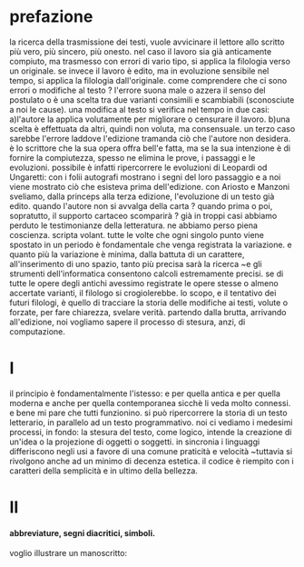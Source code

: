 # prefazione
la ricerca della trasmissione dei testi, vuole avvicinare il lettore allo scritto più vero, più sincero, più onesto.
nel caso il lavoro sia già anticamente compiuto, ma trasmesso con errori di vario tipo, si applica la filologia verso un originale.
se invece il lavoro è edito, ma in evoluzione sensibile nel tempo, si applica la filologia dall'originale.
come comprendere che ci sono errori o modifiche al testo ?
l'errore suona male o azzera il senso del postulato o è una scelta tra due varianti consimili e scambiabili (sconosciute a noi le cause).
una modifica al testo si verifica nel tempo in due casi:
a)l'autore la applica volutamente per migliorare o censurare il lavoro.
b)una scelta è effettuata da altri, quindi non voluta, ma consensuale.
un terzo caso sarebbe l'errore laddove l'edizione tramanda ciò che l'autore non desidera.
è lo scrittore che la sua opera offra bell'e fatta, ma se la sua intenzione è di fornire la compiutezza, spesso ne elimina le prove, i passaggi e le evoluzioni.
possibile è infatti ripercorrere le evoluzioni di Leopardi od Ungaretti:
con i folii autografi mostrano i segni del loro passaggio e a noi viene mostrato ciò che esisteva prima dell'edizione.
con Ariosto e Manzoni sveliamo, dalla princeps alla terza edizione, l'evoluzione di un testo già edito.
quando l'autore non si avvalga della carta ? quando prima o poi, sopratutto, il supporto cartaceo scomparirà ?
già in troppi casi abbiamo perduto le testimonianze della letteratura. ne abbiamo perso piena coscienza.
scripta volant.
tutte le volte che ogni singolo punto viene spostato in un periodo è fondamentale che venga registrata la variazione.
e quanto più la variazione è minima, dalla battuta di un carattere, all'inserimento di uno spazio, tanto più precisa sarà la ricerca
~e gli strumenti dell'informatica consentono calcoli estremamente precisi.
se di tutte le opere degli antichi avessimo registrate le opere stesse o almeno accertate varianti, il filologo si crogiolerebbe.
lo scopo, e il tentativo dei futuri filologi, è quello di tracciare la storia delle modifiche ai testi, volute o forzate, per fare chiarezza, svelare verità.
partendo dalla brutta, arrivando all'edizione, noi vogliamo sapere il processo di stesura, anzi, di computazione.
# I
il principio è fondamentalmente l'istesso:
e per quella antica
e per quella moderna
e anche per quella contemporanea
sicchè li veda molto connessi.
e bene mi pare che tutti funzionino.
si può ripercorrere la storia di un testo letterario,
in parallelo ad un testo programmativo.
noi ci vediamo i medesimi processi, in fondo:
la stesura del testo, come logico, intende la creazione di un'idea o la projezione di oggetti o soggetti.
in sincronia i linguaggi differiscono negli usi a favore di una comune praticità e velocità
~tuttavia si rivolgono anche ad un minimo di decenza estetica.
il codice è riempito con i caratteri della semplicità e in ultimo della bellezza.
# II  
#### abbreviature, segni diacritici, simboli.
voglio illustrare un manoscritto:
